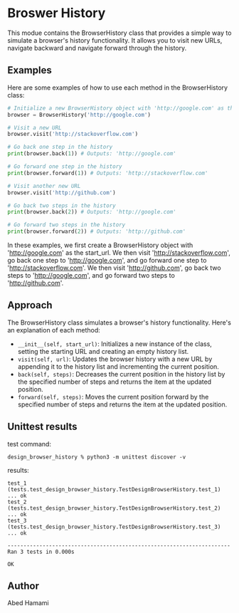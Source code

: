 # Broswer History  
This modue contains the BrowserHistory class that provides a simple way to simulate a browser's history functionality. It allows you to visit new URLs, navigate backward and navigate forward through the history.



## Examples
Here are some examples of how to use each method in the BrowserHistory class:






```python
# Initialize a new BrowserHistory object with 'http://google.com' as the start_url
browser = BrowserHistory('http://google.com')

# Visit a new URL
browser.visit('http://stackoverflow.com')

# Go back one step in the history
print(browser.back(1)) # Outputs: 'http://google.com'

# Go forward one step in the history
print(browser.forward(1)) # Outputs: 'http://stackoverflow.com'

# Visit another new URL
browser.visit('http://github.com')

# Go back two steps in the history
print(browser.back(2)) # Outputs: 'http://google.com'

# Go forward two steps in the history
print(browser.forward(2)) # Outputs: 'http://github.com'

```
In these examples, we first create a BrowserHistory object with 'http://google.com' as the start_url. We then visit 'http://stackoverflow.com', go back one step to 'http://google.com', and go forward one step to 'http://stackoverflow.com'. We then visit 'http://github.com', go back two steps to 'http://google.com', and go forward two steps to 'http://github.com'.


## Approach

The BrowserHistory class simulates a browser's history functionality. Here's an explanation of each method:

- `__init__(self, start_url)`: Initializes a new instance of the class, setting the starting URL and creating an empty history list.
- `visit(self, url)`: Updates the browser history with a new URL by appending it to the history list and incrementing the current position.
- `back(self, steps)`: Decreases the current position in the history list by the specified number of steps and returns the item at the updated position.
- `forward(self, steps)`: Moves the current position forward by the specified number of steps and returns the item at the updated position.


## Unittest results
test command:
```
design_browser_history % python3 -m unittest discover -v
```

results:

```
test_1 (tests.test_design_browser_history.TestDesignBrowserHistory.test_1) ... ok
test_2 (tests.test_design_browser_history.TestDesignBrowserHistory.test_2) ... ok
test_3 (tests.test_design_browser_history.TestDesignBrowserHistory.test_3) ... ok

----------------------------------------------------------------------
Ran 3 tests in 0.000s

OK
```


## Author

Abed Hamami
